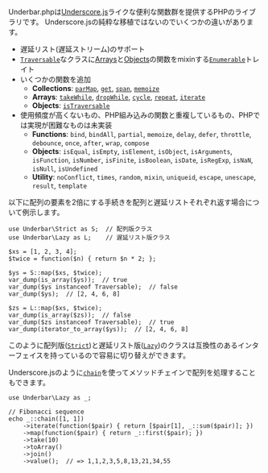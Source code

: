 Underbar.phpは[Underscore.js](http://underscorejs.org/)ライクな便利な関数群を提供するPHPのライブラリです。
Underscore.jsの純粋な移植ではないのでいくつかの違いがあります。

- 遅延リスト(遅延ストリーム)のサポート
- [`Traversable`](http://php.net/manual/ja/class.traversable.php)なクラスに[Arrays](#arrays)と[Objects](#objects)の関数をmixinする[`Enumerable`](#class-Enumerable)トレイト
- いくつかの関数を追加
  - **Collections**: [`parMap`](#function-parMap), [`get`](#function-get), [`span`](#function-span), [`memoize`](#function-memoize)
  - **Arrays**: [`takeWhile`](#function-takeWhile), [`dropWhile`](#function-dropWhile), [`cycle`](#function-cycle), [`repeat`](#function-repeat), [`iterate`](#function-iterate)
  - **Objects**: [`isTraversable`](#function-isTraversable)
- 使用頻度が高くないもの、PHP組み込みの関数と重複しているもの、PHPでは実現が困難なものは未実装
  - **Functions**: `bind`, `bindAll`, `partial`, `memoize`, `delay`, `defer`, `throttle`, `debounce`, `once`, `after`, `wrap`, `compose`
  - **Objects**: `isEqual`, `isEmpty`, `isElement`, `isObject`, `isArguments`, `isFunction`, `isNumber`, `isFinite`, `isBoolean`, `isDate`, `isRegExp`, `isNaN`, `isNull`, `isUndefined`
  - **Utility**: `noConflict`, `times`, `random`, `mixin`, `uniqueid`, `escape`, `unescape`, `result`, `template`

以下に配列の要素を2倍にする手続きを配列と遅延リストそれぞれ返す場合について例示します。

	use Underbar\Strict as S;  // 配列版クラス
	use Underbar\Lazy as L;    // 遅延リスト版クラス
	
	$xs = [1, 2, 3, 4];
	$twice = function($n) { return $n * 2; };
	
	$ys = S::map($xs, $twice);
	var_dump(is_array($ys));  // true
	var_dump($ys instanceof Traversable);  // false
	var_dump($ys);  // [2, 4, 6, 8]

	$zs = L::map($xs, $twice);
	var_dump(is_array($zs));  // false
	var_dump($zs instanceof Traversable);  // true
	var_dump(iterator_to_array($ys));  // [2, 4, 6, 8]

このように配列版([`Strict`](#class-Strict))と遅延リスト版([`Lazy`](#class-Lazy))のクラスは互換性のあるインターフェイスを持っているので容易に切り替えができます。

Underscore.jsのように[`chain`](#function-chain)を使ってメソッドチェインで配列を処理することもできます。

	use Underbar\Lazy as _;

	// Fibonacci sequence
	echo _::chain([1, 1])
	    ->iterate(function($pair) { return [$pair[1], _::sum($pair)]; })
	    ->map(function($pair) { return _::first($pair); })
	    ->take(10)
	    ->toArray()
	    ->join()
	    ->value();  // => 1,1,2,3,5,8,13,21,34,55
